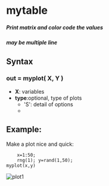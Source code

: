 # mytable

##### Print matrix and color code the values

##### may be multiple line

## Syntax

### out = myplot( X, Y )

*  **X**: variables
*  **type**:optional, type of plots 
   + 'S': detail of options
   + 
  


## Example: 
Make a plot nice and quick:

		x=1:50;
		rng(1); y=rand(1,50);
    myplot(x,y)
 ![plot1](images/myplot_1.png)  